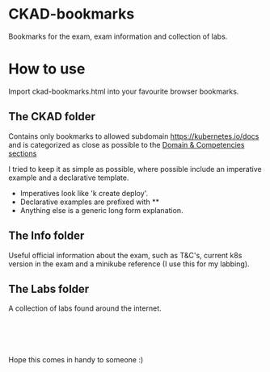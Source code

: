 # CKAD-bookmarks
Bookmarks for the exam, exam information and collection of labs.

# How to use

Import ckad-bookmarks.html into your favourite browser bookmarks.

## The CKAD folder 

Contains only bookmarks to allowed subdomain https://kubernetes.io/docs and is categorized as close as possible to the [Domain & Competencies sections](https://training.linuxfoundation.org/ckad-program-change-2021/)

I tried to keep it as simple as possible, where possible include an imperative example and a declarative template.

- Imperatives look like 'k create deploy'.
- Declarative examples are prefixed with **
- Anything else is a generic long form explanation.

## The Info folder

Useful official information about the exam, such as T&C's, current k8s version in the exam and a minikube reference (I use this for my labbing).

## The Labs folder

A collection of labs found around the internet.
<br>
<br>
<br>
<br>
<br>
<br>
Hope this comes in handy to someone :)    

